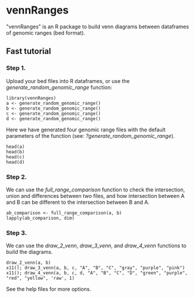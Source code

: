 # vennRanges
"vennRanges" is an R package to build venn diagrams between dataframes of genomic ranges (bed format).

## Fast tutorial
### Step 1.
Upload your bed files into R dataframes, or use the *generate_random_genomic_range* function:
```
library(vennRanges)
a <- generate_random_genomic_range()
b <- generate_random_genomic_range()
c <- generate_random_genomic_range()
d <- generate_random_genomic_range()
```
Here we have generated four genomic range files with the default parameters of the function (see: *?generate_random_genomic_range*).
```
head(a)
head(b)
head(c)
head(d)
```
### Step 2.
We can use the *full_range_comparison* function to check the intersection, union and differences between two files, and how intersection between A and B can be different to the intersection between B and A.
```
ab_comparison <- full_range_comparison(a, b)
lapply(ab_comparison, dim)
```
### Step 3.
We can use the *draw_2_venn*, *draw_3_venn*, and *draw_4_venn* functions to build the diagrams.
```
draw_2_venn(a, b)
x11(); draw_3_venn(a, b, c, "A", "B", "C", "gray", "purple", "pink")
x11(); draw_4_venn(a, b, c, d, "A", "B", "C", "D", "green", "purple", "red", "yellow", 'raw', 1)
```
See the help files for more options.
